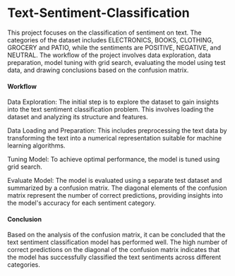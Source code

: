 # Text-Sentiment-Classification

This project focuses on the classification of sentiment on text. The categories of the dataset includes ELECTRONICS, BOOKS, CLOTHING, GROCERY and PATIO, while the sentiments are POSITIVE, NEGATIVE, and NEUTRAL. The workflow of the project involves data exploration, data preparation, model tuning with grid search, evaluating the model using test data, and drawing conclusions based on the confusion matrix.

#### Workflow

Data Exploration: The initial step is to explore the dataset to gain insights into the text sentiment classification problem. This involves loading the dataset and analyzing its structure and features.

Data Loading and Preparation: This includes preprocessing the text data by transforming the text into a numerical representation suitable for machine learning algorithms.

Tuning Model: To achieve optimal performance, the model is tuned using grid search. 

Evaluate Model: The model is evaluated using a separate test dataset and summarized by a confusion matrix. The diagonal elements of the confusion matrix represent the number of correct predictions, providing insights into the model's accuracy for each sentiment category. 

#### Conclusion
Based on the analysis of the confusion matrix, it can be concluded that the text sentiment classification model has performed well. The high number of correct predictions on the diagonal of the confusion matrix indicates that the model has successfully classified the text sentiments across different categories.
